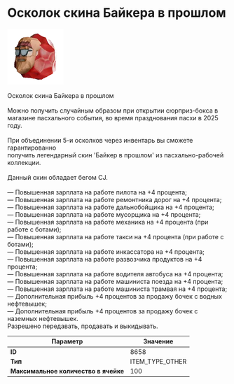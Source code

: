 # Осколок скина Байкера в прошлом

![Item Image](../img/8658.webp?raw=true)

Осколок скина Байкера в прошлом<br><br>Можно получить случайным образом при открытии сюрприз-бокса в<br>магазине пасхального события, во время празднования пасхи в 2025 году.<br><br>При объединении 5-и осколков через инвентарь вы сможете гарантированно<br>получить легендарный скин 'Байкер в прошлом' из пасхально-рабочей коллекции.<br><br>Данный скин обладает бегом CJ.<br><br>— Повышенная зарплата на работе пилота на +4 процента;<br>— Повышенная зарплата на работе ремонтника дорог на +4 процента;<br>— Повышенная зарплата на работе дальнобойщика на +4 процента;<br>— Повышенная зарплата на работе мусорщика на +4 процента;<br>— Повышенная зарплата на работе механика на +4 процента (при работе с ботами);<br>— Повышенная зарплата на работе такси на +4 процента (при работе с ботами);<br>— Повышенная зарплата на работе инкассатора на +4 процента;<br>— Повышенная зарплата на работе развозчика продуктов на +4 процента;<br>— Повышенная зарплата на работе водителя автобуса на +4 процента;<br>— Повышенная зарплата на работе машиниста поезда на +4 процента;<br>— Повышенная зарплата на работе машиниста трамвая на +4 процента;<br>— Дополнительная прибыль +4 процентов за продажу бочек с водных нефтевышек;<br>— Дополнительная прибыль +4 процентов за продажу бочек с наземных нефтевышек.<br>Разрешено передавать, продавать и выкидывать.


| Параметр | Значение |
|----------|----------|
| **ID** | 8658 |
| **Тип** | ITEM_TYPE_OTHER |
| **Максимальное количество в ячейке** | 100 |

